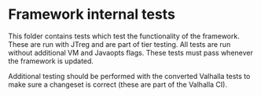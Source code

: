 # Framework internal tests
This folder contains tests which test the functionality of the framework. These are run with JTreg and are part of tier testing. All tests are run without additional VM and Javaopts flags. These tests must pass whenever the framework is updated.

Additional testing should be performed with the converted Valhalla tests to make sure a changeset is correct (these are part of the Valhalla CI).

